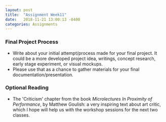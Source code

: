 ```yaml
---
layout: post
title:  "Assignment Week11"
date:   2018-11-21 13:00:13 -0400
categories: Assignments
---
```

### Final Project Process
* Write about your initial attempt/process made for your final project. It could be a more developed project idea, writings, concept research, early stage experiment, or visual mockups.
* Please use that as a chance to gather materials for your final documentation/presentation.

### Optional Reading
* The 'Criticism' chapter from the book *Microlectures In Proximity of Performance*, by Matthew Goulish: a very inspiring text about art critic, which I hope will help us with the workshop sessions for the next two classes.
